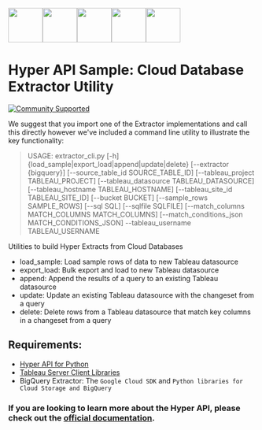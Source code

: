 <img src="https://cdns.tblsft.com/sites/default/files/blog/hyper_logo_1.jpg" width="70" height="70"><img src="https://cdns.tblsft.com/sites/default/files/blog/hyper_logo_1.jpg" width="70" height="70"><img src="https://cdns.tblsft.com/sites/default/files/blog/hyper_logo_1.jpg" width="70" height="70"><img src="https://cdns.tblsft.com/sites/default/files/blog/hyper_logo_1.jpg" width="70" height="70"><img src="https://cdns.tblsft.com/sites/default/files/blog/hyper_logo_1.jpg" width="70" height="70">


# Hyper API Sample: Cloud Database Extractor Utility
[![Community Supported](https://img.shields.io/badge/Support%20Level-Community%20Supported-457387.svg)](https://www.tableau.com/support-levels-it-and-developer-tools)

We suggest that you import one of the Extractor implementations and call this directly however we've included a command line utility to illustrate the key functionality:

>USAGE: extractor_cli.py [-h] {load_sample|export_load|append|update|delete}
>[--extractor {bigquery}]
>[--source_table_id SOURCE_TABLE_ID]
>[--tableau_project TABLEAU_PROJECT]
>[--tableau_datasource TABLEAU_DATASOURCE]
>[--tableau_hostname TABLEAU_HOSTNAME]
>[--tableau_site_id TABLEAU_SITE_ID] [--bucket BUCKET]
>[--sample_rows SAMPLE_ROWS] [--sql SQL]
>[--sqlfile SQLFILE]
>[--match_columns MATCH_COLUMNS MATCH_COLUMNS]
>[--match_conditions_json MATCH_CONDITIONS_JSON]
>--tableau_username TABLEAU_USERNAME

Utilities to build Hyper Extracts from Cloud Databases
* load_sample: Load sample rows of data to new Tableau datasource
* export_load: Bulk export and load to new Tableau datasource
* append: Append the results of a query to an existing Tableau datasource
* update: Update an existing Tableau datasource with the changeset from a query
* delete: Delete rows from a Tableau datasource that match key columns in a changeset from a query


## Requirements: ##
* [Hyper API for Python](https://help.tableau.com/current/api/hyper_api/en-us/docs/hyper_api_installing.html#install-the-hyper-api-for-python-36-and-37)
* [Tableau Server Client Libraries](https://help.tableau.com/current/api/hyper_api/en-us/docs/hyper_api_installing.html#install-the-hyper-api-for-python-36-and-37)
* BigQuery Extractor: The `Google Cloud SDK` and `Python libraries for Cloud Storage and BigQuery`

### __If you are looking to learn more about the Hyper API, please check out the [official documentation](https://help.tableau.com/current/api/hyper_api/en-us/index.html).__ ###
